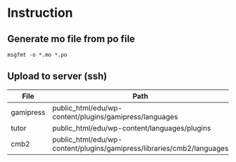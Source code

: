 # Instruction

## Generate mo file from po file

`msgfmt -o *.mo *.po`

## Upload to server (ssh)

| File      | Path                                                                  |
| --------- | --------------------------------------------------------------------- |
| gamipress | public_html/edu/wp-content/plugins/gamipress/languages                |
| tutor     | public_html/edu/wp-content/languages/plugins                          |
| cmb2      | public_html/edu/wp-content/plugins/gamipress/libraries/cmb2/languages |
